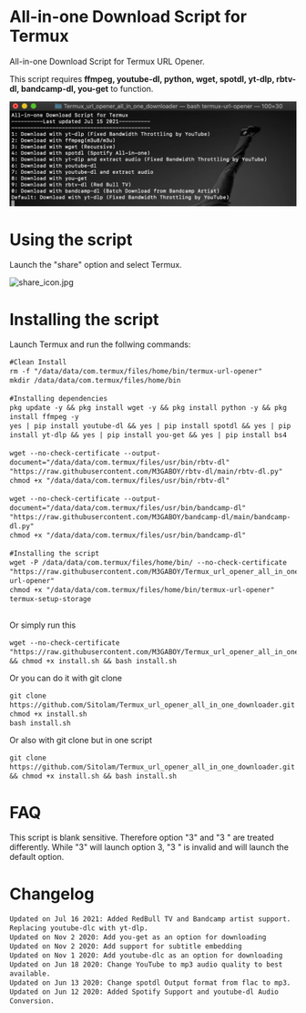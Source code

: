# All-in-one Download Script for Termux
All-in-one Download Script for Termux URL Opener.

This script requires **ffmpeg, youtube-dl, python, wget, spotdl, yt-dlp, rbtv-dl, bandcamp-dl, you-get** to function.

![Screenshot_20201103-143432_Termux.jpg](/screenshot.png)

# Using the script
Launch the "share" option and select Termux.

![share_icon.jpg](/share_icon.jpg)


# Installing the script
Launch Termux and run the follwing commands:
```
#Clean Install
rm -f "/data/data/com.termux/files/home/bin/termux-url-opener"
mkdir /data/data/com.termux/files/home/bin

#Installing dependencies
pkg update -y && pkg install wget -y && pkg install python -y && pkg install ffmpeg -y
yes | pip install youtube-dl && yes | pip install spotdl && yes | pip install yt-dlp && yes | pip install you-get && yes | pip install bs4

wget --no-check-certificate --output-document="/data/data/com.termux/files/usr/bin/rbtv-dl" "https://raw.githubusercontent.com/M3GABOY/rbtv-dl/main/rbtv-dl.py"
chmod +x "/data/data/com.termux/files/usr/bin/rbtv-dl"

wget --no-check-certificate --output-document="/data/data/com.termux/files/usr/bin/bandcamp-dl" "https://raw.githubusercontent.com/M3GABOY/bandcamp-dl/main/bandcamp-dl.py"
chmod +x "/data/data/com.termux/files/usr/bin/bandcamp-dl"

#Installing the script
wget -P /data/data/com.termux/files/home/bin/ --no-check-certificate "https://raw.githubusercontent.com/M3GABOY/Termux_url_opener_all_in_one_downloader/master/termux-url-opener" 
chmod +x "/data/data/com.termux/files/home/bin/termux-url-opener"
termux-setup-storage


```
Or simply run this
```
wget --no-check-certificate "https://raw.githubusercontent.com/M3GABOY/Termux_url_opener_all_in_one_downloader/master/install.sh" && chmod +x install.sh && bash install.sh
```
Or you can do it with git clone
```
git clone https://github.com/Sitolam/Termux_url_opener_all_in_one_downloader.git
chmod +x install.sh
bash install.sh
```
Or also with git clone but in one script
```
git clone https://github.com/Sitolam/Termux_url_opener_all_in_one_downloader.git && chmod +x install.sh && bash install.sh
```
# FAQ
This script is blank sensitive. Therefore option "3" and "3 " are treated differently. While "3" will launch option 3, "3 " is invalid and will launch the default option.

# Changelog
```
Updated on Jul 16 2021: Added RedBull TV and Bandcamp artist support. Replacing youtube-dlc with yt-dlp.
Updated on Nov 2 2020: Add you-get as an option for downloading
Updated on Nov 2 2020: Add support for subtitle embedding
Updated on Nov 1 2020: Add youtube-dlc as an option for downloading
Updated on Jun 18 2020: Change YouTube to mp3 audio quality to best available.
Updated on Jun 13 2020: Change spotdl Output format from flac to mp3.
Updated on Jun 12 2020: Added Spotify Support and youtube-dl Audio Conversion.

```
